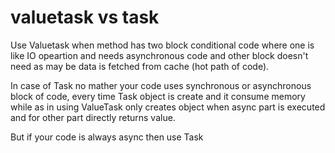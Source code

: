# valuetask vs task


Use Valuetask when method has two block conditional code where one is like IO opeartion and needs asynchronous code and other block doesn't need as may be data is fetched from cache (hot path of code).

In case of Task no mather your code uses synchronous or asynchronous block of code, every time Task object is create and it consume memory while as in using ValueTask only creates object when async part is executed and for other part directly returns value.

But if your code is always async then use Task
